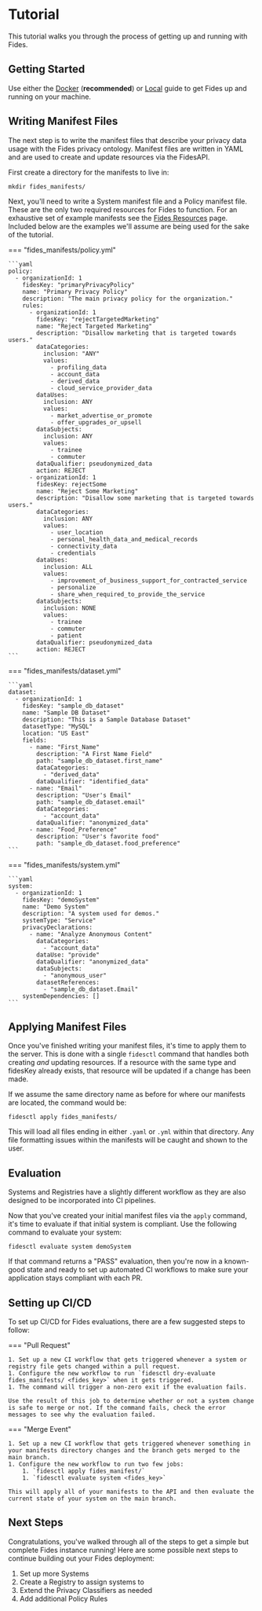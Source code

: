 # Tutorial

This tutorial walks you through the process of getting up and running with Fides.

## Getting Started

Use either the [Docker](getting_started/docker.md) (**recommended**) or [Local](getting_started/local.md) guide to get Fides up and running on your machine.

## Writing Manifest Files

The next step is to write the manifest files that describe your privacy data usage with the Fides privacy ontology. Manifest files are written in YAML and are used to create and update resources via the FidesAPI.

First create a directory for the manifests to live in:

`mkdir fides_manifests/`

Next, you'll need to write a System manifest file and a Policy manifest file. These are the only two required resources for Fides to function. For an exhaustive set of example manifests see the [Fides Resources](fides_resources.md) page. Included below are the examples we'll assume are being used for the sake of the tutorial.

=== "fides_manifests/policy.yml"

    ```yaml
    policy:
      - organizationId: 1
        fidesKey: "primaryPrivacyPolicy"
        name: "Primary Privacy Policy"
        description: "The main privacy policy for the organization."
        rules:
          - organizationId: 1
            fidesKey: "rejectTargetedMarketing"
            name: "Reject Targeted Marketing"
            description: "Disallow marketing that is targeted towards users."
            dataCategories:
              inclusion: "ANY"
              values:
                - profiling_data
                - account_data
                - derived_data
                - cloud_service_provider_data
            dataUses:
              inclusion: ANY
              values:
                - market_advertise_or_promote
                - offer_upgrades_or_upsell
            dataSubjects:
              inclusion: ANY
              values:
                - trainee
                - commuter
            dataQualifier: pseudonymized_data
            action: REJECT
          - organizationId: 1
            fidesKey: rejectSome
            name: "Reject Some Marketing"
            description: "Disallow some marketing that is targeted towards users."
            dataCategories:
              inclusion: ANY
              values:
                - user_location
                - personal_health_data_and_medical_records
                - connectivity_data
                - credentials
            dataUses:
              inclusion: ALL
              values:
                - improvement_of_business_support_for_contracted_service
                - personalize
                - share_when_required_to_provide_the_service
            dataSubjects:
              inclusion: NONE
              values:
                - trainee
                - commuter
                - patient
            dataQualifier: pseudonymized_data
            action: REJECT
    ```

=== "fides_manifests/dataset.yml"

    ```yaml
    dataset:
      - organizationId: 1
        fidesKey: "sample_db_dataset"
        name: "Sample DB Dataset"
        description: "This is a Sample Database Dataset"
        datasetType: "MySQL"
        location: "US East"
        fields:
          - name: "First_Name"
            description: "A First Name Field"
            path: "sample_db_dataset.first_name"
            dataCategories:
              - "derived_data"
            dataQualifier: "identified_data"
          - name: "Email"
            description: "User's Email"
            path: "sample_db_dataset.email"
            dataCategories:
              - "account_data"
            dataQualifier: "anonymized_data"
          - name: "Food_Preference"
            description: "User's favorite food"
            path: "sample_db_dataset.food_preference"
    ```

=== "fides_manifests/system.yml"

    ```yaml
    system:
      - organizationId: 1
        fidesKey: "demoSystem"
        name: "Demo System"
        description: "A system used for demos."
        systemType: "Service"
        privacyDeclarations:
          - name: "Analyze Anonymous Content"
            dataCategories:
              - "account_data"
            dataUse: "provide"
            dataQualifier: "anonymized_data"
            dataSubjects:
              - "anonymous_user"
            datasetReferences:
              - "sample_db_dataset.Email"
        systemDependencies: []
    ```

## Applying Manifest Files

Once you've finished writing your manifest files, it's time to apply them to the server. This is done with a single `fidesctl` command that handles both creating _and_ updating resources. If a resource with the same type and fidesKey already exists, that resource will be updated if a change has been made.

If we assume the same directory name as before for where our manifests are located, the command would be:

`fidesctl apply fides_manifests/`

This will load all files ending in either `.yaml` or `.yml` within that directory. Any file formatting issues within the manifests will be caught and shown to the user.

## Evaluation

Systems and Registries have a slightly different workflow as they are also designed to be incorporated into CI pipelines.

Now that you've created your initial manifest files via the `apply` command, it's time to evaluate if that initial system is compliant. Use the following command to evaluate your system:

`fidesctl evaluate system demoSystem`

If that command returns a "PASS" evaluation, then you're now in a known-good state and ready to set up automated CI workflows to make sure your application stays compliant with each PR.

## Setting up CI/CD

To set up CI/CD for Fides evaluations, there are a few suggested steps to follow:

=== "Pull Request"

    1. Set up a new CI workflow that gets triggered whenever a system or registry file gets changed within a pull request.
    1. Configure the new workflow to run `fidesctl dry-evaluate fides_manifests/ <fides_key>` when it gets triggered.
    1. The command will trigger a non-zero exit if the evaluation fails.

    Use the result of this job to determine whether or not a system change is safe to merge or not. If the command fails, check the error messages to see why the evaluation failed.

=== "Merge Event"

    1. Set up a new CI workflow that gets triggered whenever something in your manifests directory changes and the branch gets merged to the main branch.
    1. Configure the new workflow to run two few jobs:
        1. `fidesctl apply fides_manifest/`
        1. `fidesctl evaluate system <fides_key>`

    This will apply all of your manifests to the API and then evaluate the current state of your system on the main branch.

## Next Steps

Congratulations, you've walked through all of the steps to get a simple but complete Fides instance running! Here are some possible next steps to continue building out your Fides deployment:

1. Set up more Systems
1. Create a Registry to assign systems to
1. Extend the Privacy Classifiers as needed
1. Add additional Policy Rules
